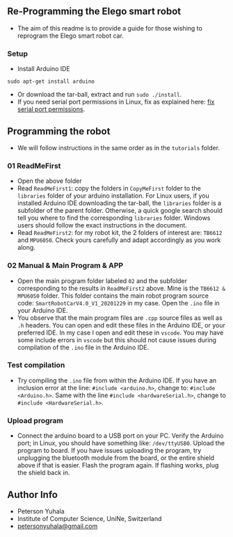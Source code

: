 ## Re-Programming the Elego smart robot
- The aim of this readme is to provide a guide for those wishing to reprogram the Elego smart robot car.


### Setup
- Install Arduino IDE
```
sudo apt-get install arduino

```
- Or download the tar-ball, extract and run `sudo ./install`. 
- If you need serial port permissions in Linux, fix as explained here: [fix serial port permissions](https://linoxide.com/how-to-install-arduino-ide-on-ubuntu-20-04/).

## Programming the robot
- We will follow instructions in the same order as in the `tutorials` folder.
### 01 ReadMeFirst
- Open the above folder
- Read `ReadMeFirst1`: copy the folders in `CopyMeFirst` folder to the `libraries` folder of your arduino installation. For Linux users, if you installed Arduino IDE downloading the tar-ball, the `libraries` folder is a subfolder of the parent folder. Otherwise, a quick google search should tell you where to find the corresponding `libraries` folder. Windows users should follow the exact instructions in the document.
- Read `ReadMeFirst2`: for my robot kit, the 2 folders of interest are: `TB6612` and `MPU6050`. Check yours carefully and adapt accordingly as you work along.

### 02 Manual & Main Program & APP
- Open the main program folder labeled `02` and the subfolder corresponding to the results in `ReadMeFirst2` above. Mine is the `TB6612 & MPU6050` folder. This folder contains the main robot program source code: `SmartRobotCarV4.0_V1_20201229` in my case. Open the `.ino` file in your Arduino IDE.
- You observe that the main program files are `.cpp` source files as well as `.h` headers. You can open and edit these files in the Arduino IDE, or your preferred IDE. In my case I open and edit these in `vscode`. You may have some include errors in `vscode` but this should not cause issues during compilation of the `.ino` file in the Arduino IDE.


### Test compilation
- Try compiling the `.ino` file from within the Arduino IDE. If you have an inclusion error at the line: `#include <arduino.h>`, change to: `#include <Arduino.h>`. Same with the line `#include <hardwareSerial.h>`, change to `#include <HardwareSerial.h>`. 

### Upload program
- Connect the arduino board to a USB port on your PC. Verify the Arduino port; in Linux, you should have something like: `/dev/ttyUSB0`. Upload the program to board.  If you have issues uploading the program, try unplugging the bluetooth module from the board, or the entire shield above if that is easier. Flash the program again. If flashing works, plug the shield back in.











## Author Info
- Peterson Yuhala
- Institute of Computer Science, UniNe, Switzerland
- petersonyuhala@gmail.com

